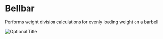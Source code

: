 # Bellbar
Performs weight division calculations for evenly loading weight on a barbell


![](http://stackoverflow.com/questions/10189356/how-to-add-screenshot-to-readmes-in-github-repository?raw=true "Optional Title")

